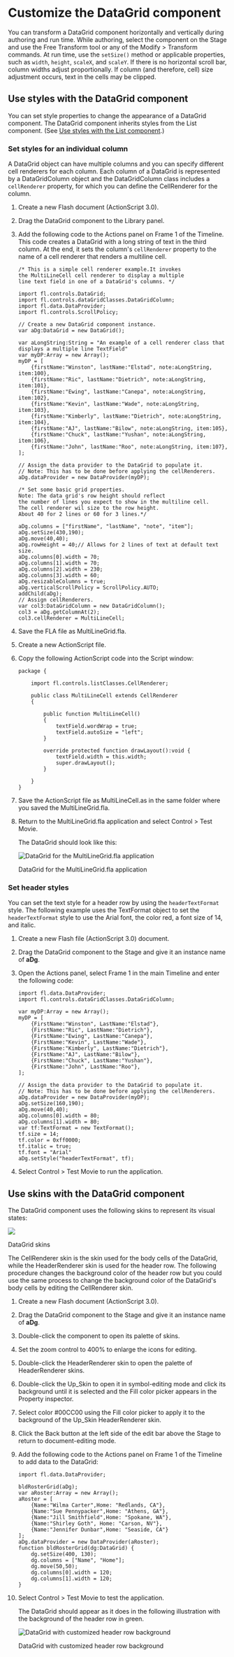 # Customize the DataGrid component

You can transform a DataGrid component horizontally and vertically during
authoring and run time. While authoring, select the component on the Stage and
use the Free Transform tool or any of the Modify \> Transform commands. At run
time, use the `setSize()` method or applicable properties, such as `width`,
`height`, `scaleX`, and `scaleY`. If there is no horizontal scroll bar, column
widths adjust proportionally. If column (and therefore, cell) size adjustment
occurs, text in the cells may be clipped.

## Use styles with the DataGrid component

You can set style properties to change the appearance of a DataGrid component.
The DataGrid component inherits styles from the List component. (See
[Use styles with the List component](./customize-the-list-component.md#use-skins-with-the-list-component).)

### Set styles for an individual column

A DataGrid object can have multiple columns and you can specify different cell
renderers for each column. Each column of a DataGrid is represented by a
DataGridColumn object and the DataGridColumn class includes a `cellRenderer`
property, for which you can define the CellRenderer for the column.

1.  Create a new Flash document (ActionScript 3.0).

2.  Drag the DataGrid component to the Library panel.

3.  Add the following code to the Actions panel on Frame 1 of the Timeline. This
    code creates a DataGrid with a long string of text in the third column. At
    the end, it sets the column's `cellRenderer` property to the name of a cell
    renderer that renders a multiline cell.

        /* This is a simple cell renderer example.It invokes
        the MultiLineCell cell renderer to display a multiple
        line text field in one of a DataGrid's columns. */

        import fl.controls.DataGrid;
        import fl.controls.dataGridClasses.DataGridColumn;
        import fl.data.DataProvider;
        import fl.controls.ScrollPolicy;

        // Create a new DataGrid component instance.
        var aDg:DataGrid = new DataGrid();

        var aLongString:String = "An example of a cell renderer class that displays a multiple line TextField"
        var myDP:Array = new Array();
        myDP = [
            {firstName:"Winston", lastName:"Elstad", note:aLongString, item:100},
            {firstName:"Ric", lastName:"Dietrich", note:aLongString, item:101},
            {firstName:"Ewing", lastName:"Canepa", note:aLongString, item:102},
            {firstName:"Kevin", lastName:"Wade", note:aLongString, item:103},
            {firstName:"Kimberly", lastName:"Dietrich", note:aLongString, item:104},
            {firstName:"AJ", lastName:"Bilow", note:aLongString, item:105},
            {firstName:"Chuck", lastName:"Yushan", note:aLongString, item:106},
            {firstName:"John", lastName:"Roo", note:aLongString, item:107},
        ];

        // Assign the data provider to the DataGrid to populate it.
        // Note: This has to be done before applying the cellRenderers.
        aDg.dataProvider = new DataProvider(myDP);

        /* Set some basic grid properties.
        Note: The data grid's row height should reflect
        the number of lines you expect to show in the multiline cell.
        The cell renderer wil size to the row height.
        About 40 for 2 lines or 60 for 3 lines.*/

        aDg.columns = ["firstName", "lastName", "note", "item"];
        aDg.setSize(430,190);
        aDg.move(40,40);
        aDg.rowHeight = 40;// Allows for 2 lines of text at default text size.
        aDg.columns[0].width = 70;
        aDg.columns[1].width = 70;
        aDg.columns[2].width = 230;
        aDg.columns[3].width = 60;
        aDg.resizableColumns = true;
        aDg.verticalScrollPolicy = ScrollPolicy.AUTO;
        addChild(aDg);
        // Assign cellRenderers.
        var col3:DataGridColumn = new DataGridColumn();
        col3 = aDg.getColumnAt(2);
        col3.cellRenderer = MultiLineCell;

4.  Save the FLA file as MultiLineGrid.fla.

5.  Create a new ActionScript file.

6.  Copy the following ActionScript code into the Script window:

        package {

            import fl.controls.listClasses.CellRenderer;

            public class MultiLineCell extends CellRenderer
            {

                public function MultiLineCell()
                {
                    textField.wordWrap = true;
                    textField.autoSize = "left";
                }

                override protected function drawLayout():void {
                    textField.width = this.width;
                    super.drawLayout();
                }

            }
        }

7.  Save the ActionScript file as MultiLineCell.as in the same folder where you
    saved the MultiLineGrid.fla.

8.  Return to the MultiLineGrid.fla application and select Control \> Test
    Movie.

    The DataGrid should look like this:

    ![DataGrid for the MultiLineGrid.fla application](../img/cu_MultiLine.png)

    <caption>DataGrid for the MultiLineGrid.fla application</caption>

### Set header styles

You can set the text style for a header row by using the `headerTextFormat`
style. The following example uses the TextFormat object to set the
`headerTextFormat` style to use the Arial font, the color red, a font size of
14, and italic.

1.  Create a new Flash file (ActionScript 3.0) document.

2.  Drag the DataGrid component to the Stage and give it an instance name of
    **aDg**.

3.  Open the Actions panel, select Frame 1 in the main Timeline and enter the
    following code:

        import fl.data.DataProvider;
        import fl.controls.dataGridClasses.DataGridColumn;

        var myDP:Array = new Array();
        myDP = [
            {FirstName:"Winston", LastName:"Elstad"},
            {FirstName:"Ric", LastName:"Dietrich"},
            {FirstName:"Ewing", LastName:"Canepa"},
            {FirstName:"Kevin", LastName:"Wade"},
            {FirstName:"Kimberly", LastName:"Dietrich"},
            {FirstName:"AJ", LastName:"Bilow"},
            {FirstName:"Chuck", LastName:"Yushan"},
            {FirstName:"John", LastName:"Roo"},
        ];

        // Assign the data provider to the DataGrid to populate it.
        // Note: This has to be done before applying the cellRenderers.
        aDg.dataProvider = new DataProvider(myDP);
        aDg.setSize(160,190);
        aDg.move(40,40);
        aDg.columns[0].width = 80;
        aDg.columns[1].width = 80;
        var tf:TextFormat = new TextFormat();
        tf.size = 14;
        tf.color = 0xff0000;
        tf.italic = true;
        tf.font = "Arial"
        aDg.setStyle("headerTextFormat", tf);

4.  Select Control \> Test Movie to run the application.

## Use skins with the DataGrid component

The DataGrid component uses the following skins to represent its visual states:

![](../img/cu_dg_skins.png)

<caption>DataGrid skins</caption>

The CellRenderer skin is the skin used for the body cells of the DataGrid, while
the HeaderRenderer skin is used for the header row. The following procedure
changes the background color of the header row but you could use the same
process to change the background color of the DataGrid's body cells by editing
the CellRenderer skin.

1.  Create a new Flash document (ActionScript 3.0).

2.  Drag the DataGrid component to the Stage and give it an instance name of
    **aDg**.

3.  Double-click the component to open its palette of skins.

4.  Set the zoom control to 400% to enlarge the icons for editing.

5.  Double-click the HeaderRenderer skin to open the palette of HeaderRenderer
    skins.

6.  Double-click the Up_Skin to open it in symbol-editing mode and click its
    background until it is selected and the Fill color picker appears in the
    Property inspector.

7.  Select color \#00CC00 using the Fill color picker to apply it to the
    background of the Up_Skin HeaderRenderer skin.

8.  Click the Back button at the left side of the edit bar above the Stage to
    return to document-editing mode.

9.  Add the following code to the Actions panel on Frame 1 of the Timeline to
    add data to the DataGrid:

        import fl.data.DataProvider;

        bldRosterGrid(aDg);
        var aRoster:Array = new Array();
        aRoster = [
            {Name:"Wilma Carter",Home: "Redlands, CA"},
            {Name:"Sue Pennypacker",Home: "Athens, GA"},
            {Name:"Jill Smithfield",Home: "Spokane, WA"},
            {Name:"Shirley Goth", Home: "Carson, NV"},
            {Name:"Jennifer Dunbar",Home: "Seaside, CA"}
        ];
        aDg.dataProvider = new DataProvider(aRoster);
        function bldRosterGrid(dg:DataGrid) {
            dg.setSize(400, 130);
            dg.columns = ["Name", "Home"];
            dg.move(50,50);
            dg.columns[0].width = 120;
            dg.columns[1].width = 120;
        }

10. Select Control \> Test Movie to test the application.

    The DataGrid should appear as it does in the following illustration with the
    background of the header row in green.

    ![DataGrid with customized header row background](../img/cu_dg_skins_ex1.png)

    <caption>DataGrid with customized header row background</caption>
